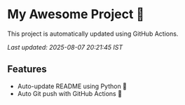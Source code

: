# My Awesome Project 🚀

This project is automatically updated using GitHub Actions.

_Last updated: 2025-08-07 20:21:45 IST_

## Features
- Auto-update README using Python 🐍
- Auto Git push with GitHub Actions 🤖
